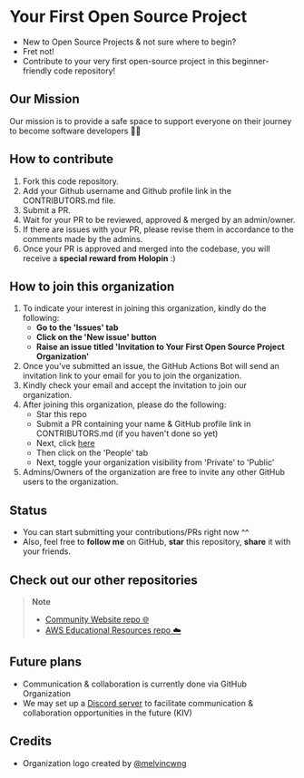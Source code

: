 # Your First Open Source Project

- New to Open Source Projects & not sure where to begin?
- Fret not!
- Contribute to your very first open-source project in this beginner-friendly code repository!

## Our Mission

Our mission is to provide a safe space to support everyone on their journey to become software developers 👨‍💻

## How to contribute

1. Fork this code repository.
2. Add your Github username and Github profile link in the CONTRIBUTORS.md file.
3. Submit a PR.
4. Wait for your PR to be reviewed, approved & merged by an admin/owner.
5. If there are issues with your PR, please revise them in accordance to the comments made by the admins.
6. Once your PR is approved and merged into the codebase, you will receive a **special reward from Holopin** :)

## How to join this organization

1. To indicate your interest in joining this organization, kindly do the following:
   - **Go to the 'Issues' tab**
   - **Click on the 'New issue' button**
   - **Raise an issue titled 'Invitation to Your First Open Source Project Organization'**
2. Once you've submitted an issue, the GitHub Actions Bot will send an invitation link to your email for you to join the organization.
3. Kindly check your email and accept the invitation to join our organization.
4. After joining this organization, please do the following:
   - Star this repo
   - Submit a PR containing your name & GitHub profile link in CONTRIBUTORS.md (if you haven't done so yet)
   - Next, click [here](https://github.com/Your-First-Open-Source-Project)
   - Then click on the 'People' tab
   - Next, toggle your organization visibility from 'Private' to 'Public'
5. Admins/Owners of the organization are free to invite any other GitHub users to the organization.

## Status

- You can start submitting your contributions/PRs right now ^^
- Also, feel free to **follow me** on GitHub, **star** this repository, **share** it with your friends.

## Check out our other repositories

> **Note**
>
> - [Community Website repo 🌐](https://github.com/Your-First-Open-Source-Project/main-website)
> - [AWS Educational Resources repo ☁️](https://github.com/Your-First-Open-Source-Project/aws-resources)

## Future plans

- Communication & collaboration is currently done via GitHub Organization
- We may set up a [Discord server](https://discord.com/) to facilitate communication & collaboration opportunities in the future (KIV)

## Credits

- Organization logo created by [@melvincwng](https://github.com/melvincwng)
